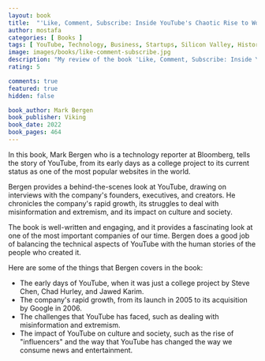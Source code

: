 ```yaml
---
layout: book
title:  "'Like, Comment, Subscribe: Inside YouTube's Chaotic Rise to World Domination"
author: mostafa
categories: [ Books ]
tags: [ YouTube, Technology, Business, Startups, Silicon Valley, History, Media, Culture, Social media ]
image: images/books/like-comment-subscribe.jpg
description: "My review of the book 'Like, Comment, Subscribe: Inside YouTube's Chaotic Rise to World Domination', by 'Mark Bergen'"
rating: 5

comments: true
featured: true
hidden: false

book_author: Mark Bergen
book_publisher: Viking
book_date: 2022
book_pages: 464
---
```


In this book, Mark Bergen who is a technology reporter at Bloomberg, tells the story of YouTube, from its early days as a college project to its current status as one of the most popular websites in the world.

Bergen provides a behind-the-scenes look at YouTube, drawing on interviews with the company's founders, executives, and creators. He chronicles the company's rapid growth, its struggles to deal with misinformation and extremism, and its impact on culture and society.

The book is well-written and engaging, and it provides a fascinating look at one of the most important companies of our time. Bergen does a good job of balancing the technical aspects of YouTube with the human stories of the people who created it.

Here are some of the things that Bergen covers in the book:

- The early days of YouTube, when it was just a college project by Steve Chen, Chad Hurley, and Jawed Karim.
- The company's rapid growth, from its launch in 2005 to its acquisition by Google in 2006.
- The challenges that YouTube has faced, such as dealing with misinformation and extremism.
- The impact of YouTube on culture and society, such as the rise of "influencers" and the way that YouTube has changed the way we consume news and entertainment.
